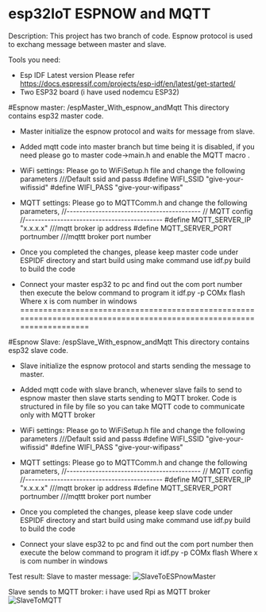 # esp32IoT ESPNOW and MQTT

Description:
 This project has two branch of code. 
Espnow protocol is used to exchang message between master and slave.

Tools you need:
- Esp IDF Latest version
 Please refer https://docs.espressif.com/projects/esp-idf/en/latest/get-started/
- Two ESP32 board (i have used nodemcu ESP32)

 
#Espnow master: /espMaster_With_espnow_andMqtt
This directory contains esp32 master code. 
 - Master initialize the espnow protocol and waits for message from slave. 
 - Added mqtt code into master branch but time being it is disabled, if you need please go to master code->main.h and enable the MQTT macro .
 - WiFi settings:
   Please go to WiFiSetup.h file and change the following parameters 
   ///Default ssid and passs
   #define WIFI_SSID   "give-your-wifissid"
   #define WIFI_PASS   "give-your-wifipass"

  - MQTT settings:
    Please go to MQTTComm.h and change the following parameters,
      //------------------------------------------
      // MQTT config
      //------------------------------------------- 
      #define MQTT_SERVER_IP "x.x.x.x" ///mqtt broker ip address 
      #define MQTT_SERVER_PORT portnumber ///mqttt broker port number
  - Once you completed the changes, please keep master code under ESPIDF directory and start build using make command
    use idf.py build to build the code
  - Connect your master esp32 to pc and find out the com port number  then execute the below command to program it
    idf.py -p COMx flash
    Where x is com number in windows
=====================================================================================================================

#Espnow Slave: /espSlave_With_espnow_andMqtt
This directory contains esp32 slave code. 
 - Slave initialize the espnow protocol and starts sending the message to master. 
 - Added mqtt code with slave branch, whenever slave fails to send to espnow master then slave starts sending to MQTT broker.
   Code is structured in file by file so you can take MQTT code to communicate only with MQTT broker

 - WiFi settings:
   Please go to WiFiSetup.h file and change the following parameters 
   ///Default ssid and passs
   #define WIFI_SSID   "give-your-wifissid"
   #define WIFI_PASS   "give-your-wifipass"

  - MQTT settings:
    Please go to MQTTComm.h and change the following parameters,
      //------------------------------------------
      // MQTT config
      //------------------------------------------- 
      #define MQTT_SERVER_IP "x.x.x.x" ///mqtt broker ip address 
      #define MQTT_SERVER_PORT portnumber ///mqttt broker port number
  - Once you completed the changes, please keep slave code under ESPIDF directory and start build using make command
    use idf.py build to build the code
  - Connect your slave esp32 to pc and find out the com port number  then execute the below command to program it
    idf.py -p COMx flash
    Where x is com number in windows

Test result:
Slave to master message:
![SlaveToESPnowMaster](https://github.com/renuraja03/esp32_espnow/blob/master/Test_Result/slave%20to%20master%20espnow.PNG)

Slave sends to MQTT broker: i have used Rpi as MQTT broker
![SlaveToMQTT](https://github.com/renuraja03/esp32_espnow/blob/master/Test_Result/MasterTimeout_MQTTStarts.PNG)




